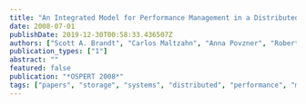 ```yaml
---
title: "An Integrated Model for Performance Management in a Distributed System"
date: 2008-07-01
publishDate: 2019-12-30T00:58:33.436507Z
authors: ["Scott A. Brandt", "Carlos Maltzahn", "Anna Povzner", "Roberto Pineiro", "Andrew Shewmaker", "Tim Kaldewey"]
publication_types: ["1"]
abstract: ""
featured: false
publication: "*OSPERT 2008*"
tags: ["papers", "storage", "systems", "distributed", "performance", "management", "qos", "realtime"]
---
```


